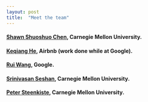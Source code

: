 ```yaml
---
layout: post
title:  "Meet the team"
---
```

#### [Shawn Shuoshuo Chen][shawn], Carnegie Mellon University.

#### [Keqiang He][keqiang], Airbnb (work done while at Google).

#### [Rui Wang][rui], Google.

#### [Srinivasan Seshan][srini], Carnegie Mellon University.

#### [Peter Steenkiste][peter], Carnegie Mellon University.


[shawn]:   http://www.cs.cmu.edu/~shuoshuc
[keqiang]: https://keqianghe.github.io/
[rui]:     https://research.google/people/106923/
[srini]:   https://www.cs.cmu.edu/~srini/
[peter]:   https://www.cs.cmu.edu/~prs/
